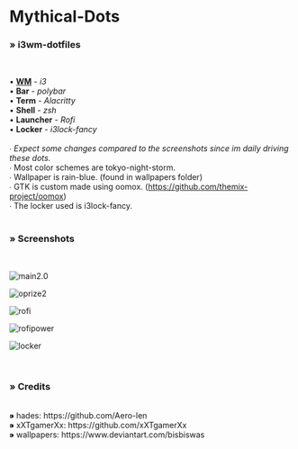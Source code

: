 # Mythical-Dots
<h3>» i3wm-dotfiles </h3><br>

• <span style="text-decoration: underline">**WM**</span> - *i3*<br>
• **Bar** - *polybar*<br>
• **Term** - *Alacritty*<br>
• **Shell** - *zsh*<br>
• **Launcher** - *Rofi* <br>
• **Locker** - *i3lock-fancy*<br>
<br>
∙ _Expect some changes compared to the screenshots since im daily driving these dots._<br>
∙ Most color schemes are tokyo-night-storm.<br>
∙ Wallpaper is rain-blue. (found in wallpapers folder)<br>
∙ GTK is custom made using oomox. (https://github.com/themix-project/oomox)<br>
∙ The locker used is i3lock-fancy.<br>
<br>
<h3>» Screenshots </h3><br>

![main2.0](https://user-images.githubusercontent.com/89124240/143839231-d7c27f8c-fd83-4746-bda4-a04cddb9219e.png)

![oprize2](https://user-images.githubusercontent.com/89124240/143388243-1de0ee89-da09-488f-aedb-b1be30a049ec.png)

![rofi](https://user-images.githubusercontent.com/89124240/143732195-013240fe-2b64-4eca-807b-6543991eb4a9.png)

![rofipower](https://user-images.githubusercontent.com/89124240/143732201-6e5d4b42-41f7-4ef5-8b71-0d2ab7874446.png)

![locker](https://user-images.githubusercontent.com/89124240/143732176-f262f952-70d1-49ca-8b9e-ace82b14c904.png)

<br>
<h3>» Credits </h3><br>
⁍ hades: https://github.com/Aero-len <br>
⁍ xXTgamerXx: https://github.com/xXTgamerXx<br>
⁍ wallpapers: https://www.deviantart.com/bisbiswas
